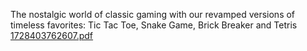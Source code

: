 The nostalgic world of classic gaming with our revamped versions of timeless favorites: Tic Tac Toe, Snake Game, Brick Breaker and Tetris
[1728403762607.pdf](https://github.com/user-attachments/files/21768207/1728403762607.pdf)
